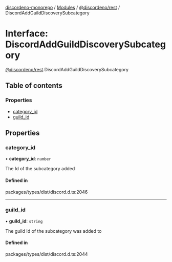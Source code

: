 [discordeno-monorepo](../README.md) / [Modules](../modules.md) / [@discordeno/rest](../modules/discordeno_rest.md) / DiscordAddGuildDiscoverySubcategory

# Interface: DiscordAddGuildDiscoverySubcategory

[@discordeno/rest](../modules/discordeno_rest.md).DiscordAddGuildDiscoverySubcategory

## Table of contents

### Properties

- [category_id](discordeno_rest.DiscordAddGuildDiscoverySubcategory.md#category_id)
- [guild_id](discordeno_rest.DiscordAddGuildDiscoverySubcategory.md#guild_id)

## Properties

### category_id

• **category_id**: `number`

The Id of the subcategory added

#### Defined in

packages/types/dist/discord.d.ts:2046

---

### guild_id

• **guild_id**: `string`

The guild Id of the subcategory was added to

#### Defined in

packages/types/dist/discord.d.ts:2044
